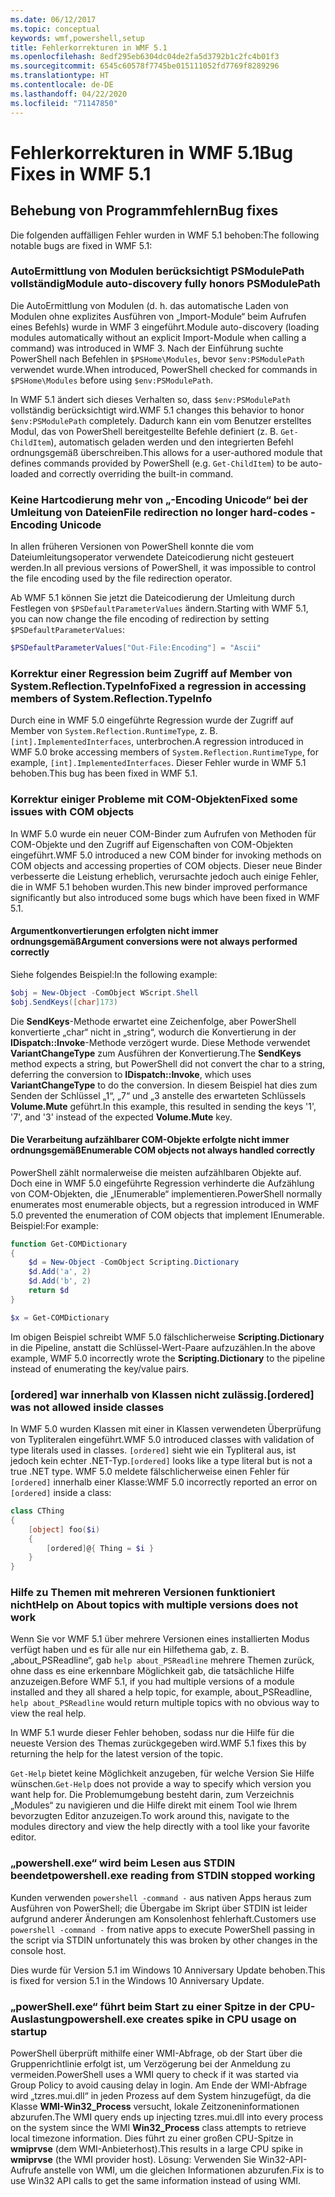 ```yaml
---
ms.date: 06/12/2017
ms.topic: conceptual
keywords: wmf,powershell,setup
title: Fehlerkorrekturen in WMF 5.1
ms.openlocfilehash: 8edf295eb6304dc04de2fa5d3792b1c2fc4b01f3
ms.sourcegitcommit: 6545c60578f7745be015111052fd7769f8289296
ms.translationtype: HT
ms.contentlocale: de-DE
ms.lasthandoff: 04/22/2020
ms.locfileid: "71147850"
---
```

# <a name="bug-fixes-in-wmf-51"></a><span data-ttu-id="da746-103">Fehlerkorrekturen in WMF 5.1</span><span class="sxs-lookup"><span data-stu-id="da746-103">Bug Fixes in WMF 5.1</span></span>

## <a name="bug-fixes"></a><span data-ttu-id="da746-104">Behebung von Programmfehlern</span><span class="sxs-lookup"><span data-stu-id="da746-104">Bug fixes</span></span>

<span data-ttu-id="da746-105">Die folgenden auffälligen Fehler wurden in WMF 5.1 behoben:</span><span class="sxs-lookup"><span data-stu-id="da746-105">The following notable bugs are fixed in WMF 5.1:</span></span>

### <a name="module-auto-discovery-fully-honors-psmodulepath"></a><span data-ttu-id="da746-106">AutoErmittlung von Modulen berücksichtigt PSModulePath vollständig</span><span class="sxs-lookup"><span data-stu-id="da746-106">Module auto-discovery fully honors PSModulePath</span></span>

<span data-ttu-id="da746-107">Die AutoErmittlung von Modulen (d. h. das automatische Laden von Modulen ohne explizites Ausführen von „Import-Module“ beim Aufrufen eines Befehls) wurde in WMF 3 eingeführt.</span><span class="sxs-lookup"><span data-stu-id="da746-107">Module auto-discovery (loading modules automatically without an explicit Import-Module when calling a command) was introduced in WMF 3.</span></span> <span data-ttu-id="da746-108">Nach der Einführung suchte PowerShell nach Befehlen in `$PSHome\Modules`, bevor `$env:PSModulePath` verwendet wurde.</span><span class="sxs-lookup"><span data-stu-id="da746-108">When introduced, PowerShell checked for commands in `$PSHome\Modules` before using `$env:PSModulePath`.</span></span>

<span data-ttu-id="da746-109">In WMF 5.1 ändert sich dieses Verhalten so, dass `$env:PSModulePath` vollständig berücksichtigt wird.</span><span class="sxs-lookup"><span data-stu-id="da746-109">WMF 5.1 changes this behavior to honor `$env:PSModulePath` completely.</span></span> <span data-ttu-id="da746-110">Dadurch kann ein vom Benutzer erstelltes Modul, das von PowerShell bereitgestellte Befehle definiert (z. B. `Get-ChildItem`), automatisch geladen werden und den integrierten Befehl ordnungsgemäß überschreiben.</span><span class="sxs-lookup"><span data-stu-id="da746-110">This allows for a user-authored module that defines commands provided by PowerShell (e.g. `Get-ChildItem`) to be auto-loaded and correctly overriding the built-in command.</span></span>

### <a name="file-redirection-no-longer-hard-codes--encoding-unicode"></a><span data-ttu-id="da746-111">Keine Hartcodierung mehr von „-Encoding Unicode“ bei der Umleitung von Dateien</span><span class="sxs-lookup"><span data-stu-id="da746-111">File redirection no longer hard-codes -Encoding Unicode</span></span>

<span data-ttu-id="da746-112">In allen früheren Versionen von PowerShell konnte die vom Dateiumleitungsoperator verwendete Dateicodierung nicht gesteuert werden.</span><span class="sxs-lookup"><span data-stu-id="da746-112">In all previous versions of PowerShell, it was impossible to control the file encoding used by the file redirection operator.</span></span>

<span data-ttu-id="da746-113">Ab WMF 5.1 können Sie jetzt die Dateicodierung der Umleitung durch Festlegen von `$PSDefaultParameterValues` ändern.</span><span class="sxs-lookup"><span data-stu-id="da746-113">Starting with WMF 5.1, you can now change the file encoding of redirection by setting `$PSDefaultParameterValues`:</span></span>

```powershell
$PSDefaultParameterValues["Out-File:Encoding"] = "Ascii"
```

### <a name="fixed-a-regression-in-accessing-members-of-systemreflectiontypeinfo"></a><span data-ttu-id="da746-114">Korrektur einer Regression beim Zugriff auf Member von System.Reflection.TypeInfo</span><span class="sxs-lookup"><span data-stu-id="da746-114">Fixed a regression in accessing members of System.Reflection.TypeInfo</span></span>

<span data-ttu-id="da746-115">Durch eine in WMF 5.0 eingeführte Regression wurde der Zugriff auf Member von `System.Reflection.RuntimeType`, z. B. `[int].ImplementedInterfaces`, unterbrochen.</span><span class="sxs-lookup"><span data-stu-id="da746-115">A regression introduced in WMF 5.0 broke accessing members of `System.Reflection.RuntimeType`, for example, `[int].ImplementedInterfaces`.</span></span> <span data-ttu-id="da746-116">Dieser Fehler wurde in WMF 5.1 behoben.</span><span class="sxs-lookup"><span data-stu-id="da746-116">This bug has been fixed in WMF 5.1.</span></span>

### <a name="fixed-some-issues-with-com-objects"></a><span data-ttu-id="da746-117">Korrektur einiger Probleme mit COM-Objekten</span><span class="sxs-lookup"><span data-stu-id="da746-117">Fixed some issues with COM objects</span></span>

<span data-ttu-id="da746-118">In WMF 5.0 wurde ein neuer COM-Binder zum Aufrufen von Methoden für COM-Objekte und den Zugriff auf Eigenschaften von COM-Objekten eingeführt.</span><span class="sxs-lookup"><span data-stu-id="da746-118">WMF 5.0 introduced a new COM binder for invoking methods on COM objects and accessing properties of COM objects.</span></span> <span data-ttu-id="da746-119">Dieser neue Binder verbesserte die Leistung erheblich, verursachte jedoch auch einige Fehler, die in WMF 5.1 behoben wurden.</span><span class="sxs-lookup"><span data-stu-id="da746-119">This new binder improved performance significantly but also introduced some bugs which have been fixed in WMF 5.1.</span></span>

#### <a name="argument-conversions-were-not-always-performed-correctly"></a><span data-ttu-id="da746-120">Argumentkonvertierungen erfolgten nicht immer ordnungsgemäß</span><span class="sxs-lookup"><span data-stu-id="da746-120">Argument conversions were not always performed correctly</span></span>

<span data-ttu-id="da746-121">Siehe folgendes Beispiel:</span><span class="sxs-lookup"><span data-stu-id="da746-121">In the following example:</span></span>

```powershell
$obj = New-Object -ComObject WScript.Shell
$obj.SendKeys([char]173)
```

<span data-ttu-id="da746-122">Die **SendKeys**-Methode erwartet eine Zeichenfolge, aber PowerShell konvertierte „char“ nicht in „string“, wodurch die Konvertierung in der **IDispatch::Invoke**-Methode verzögert wurde. Diese Methode verwendet **VariantChangeType** zum Ausführen der Konvertierung.</span><span class="sxs-lookup"><span data-stu-id="da746-122">The **SendKeys** method expects a string, but PowerShell did not convert the char to a string, deferring the conversion to **IDispatch::Invoke**, which uses **VariantChangeType** to do the conversion.</span></span> <span data-ttu-id="da746-123">In diesem Beispiel hat dies zum Senden der Schlüssel „1“, „7“ und „3 anstelle des erwarteten Schlüssels **Volume.Mute** geführt.</span><span class="sxs-lookup"><span data-stu-id="da746-123">In this example, this resulted in sending the keys '1', '7', and '3' instead of the expected **Volume.Mute** key.</span></span>

#### <a name="enumerable-com-objects-not-always-handled-correctly"></a><span data-ttu-id="da746-124">Die Verarbeitung aufzählbarer COM-Objekte erfolgte nicht immer ordnungsgemäß</span><span class="sxs-lookup"><span data-stu-id="da746-124">Enumerable COM objects not always handled correctly</span></span>

<span data-ttu-id="da746-125">PowerShell zählt normalerweise die meisten aufzählbaren Objekte auf. Doch eine in WMF 5.0 eingeführte Regression verhinderte die Aufzählung von COM-Objekten, die „IEnumerable“ implementieren.</span><span class="sxs-lookup"><span data-stu-id="da746-125">PowerShell normally enumerates most enumerable objects, but a regression introduced in WMF 5.0 prevented the enumeration of COM objects that implement IEnumerable.</span></span> <span data-ttu-id="da746-126">Beispiel:</span><span class="sxs-lookup"><span data-stu-id="da746-126">For example:</span></span>

```powershell
function Get-COMDictionary
{
    $d = New-Object -ComObject Scripting.Dictionary
    $d.Add('a', 2)
    $d.Add('b', 2)
    return $d
}

$x = Get-COMDictionary
```

<span data-ttu-id="da746-127">Im obigen Beispiel schreibt WMF 5.0 fälschlicherweise **Scripting.Dictionary** in die Pipeline, anstatt die Schlüssel-Wert-Paare aufzuzählen.</span><span class="sxs-lookup"><span data-stu-id="da746-127">In the above example, WMF 5.0 incorrectly wrote the **Scripting.Dictionary** to the pipeline instead of enumerating the key/value pairs.</span></span>

### <a name="ordered-was-not-allowed-inside-classes"></a><span data-ttu-id="da746-128">[ordered] war innerhalb von Klassen nicht zulässig.</span><span class="sxs-lookup"><span data-stu-id="da746-128">[ordered] was not allowed inside classes</span></span>

<span data-ttu-id="da746-129">In WMF 5.0 wurden Klassen mit einer in Klassen verwendeten Überprüfung von Typliteralen eingeführt.</span><span class="sxs-lookup"><span data-stu-id="da746-129">WMF 5.0 introduced classes with validation of type literals used in classes.</span></span> <span data-ttu-id="da746-130">`[ordered]` sieht wie ein Typliteral aus, ist jedoch kein echter .NET-Typ.</span><span class="sxs-lookup"><span data-stu-id="da746-130">`[ordered]` looks like a type literal but is not a true .NET type.</span></span> <span data-ttu-id="da746-131">WMF 5.0 meldete fälschlicherweise einen Fehler für `[ordered]` innerhalb einer Klasse:</span><span class="sxs-lookup"><span data-stu-id="da746-131">WMF 5.0 incorrectly reported an error on `[ordered]` inside a class:</span></span>

```powershell
class CThing
{
    [object] foo($i)
    {
        [ordered]@{ Thing = $i }
    }
}
```

### <a name="help-on-about-topics-with-multiple-versions-does-not-work"></a><span data-ttu-id="da746-132">Hilfe zu Themen mit mehreren Versionen funktioniert nicht</span><span class="sxs-lookup"><span data-stu-id="da746-132">Help on About topics with multiple versions does not work</span></span>

<span data-ttu-id="da746-133">Wenn Sie vor WMF 5.1 über mehrere Versionen eines installierten Modus verfügt haben und es für alle nur ein Hilfethema gab, z. B. „about_PSReadline“, gab `help about_PSReadline` mehrere Themen zurück, ohne dass es eine erkennbare Möglichkeit gab, die tatsächliche Hilfe anzuzeigen.</span><span class="sxs-lookup"><span data-stu-id="da746-133">Before WMF 5.1, if you had multiple versions of a module installed and they all shared a help topic, for example, about_PSReadline, `help about_PSReadline` would return multiple topics with no obvious way to view the real help.</span></span>

<span data-ttu-id="da746-134">In WMF 5.1 wurde dieser Fehler behoben, sodass nur die Hilfe für die neueste Version des Themas zurückgegeben wird.</span><span class="sxs-lookup"><span data-stu-id="da746-134">WMF 5.1 fixes this by returning the help for the latest version of the topic.</span></span>

<span data-ttu-id="da746-135">`Get-Help` bietet keine Möglichkeit anzugeben, für welche Version Sie Hilfe wünschen.</span><span class="sxs-lookup"><span data-stu-id="da746-135">`Get-Help` does not provide a way to specify which version you want help for.</span></span> <span data-ttu-id="da746-136">Die Problemumgebung besteht darin, zum Verzeichnis „Modules“ zu navigieren und die Hilfe direkt mit einem Tool wie Ihrem bevorzugten Editor anzuzeigen.</span><span class="sxs-lookup"><span data-stu-id="da746-136">To work around this, navigate to the modules directory and view the help directly with a tool like your favorite editor.</span></span>

### <a name="powershellexe-reading-from-stdin-stopped-working"></a><span data-ttu-id="da746-137">„powershell.exe“ wird beim Lesen aus STDIN beendet</span><span class="sxs-lookup"><span data-stu-id="da746-137">powershell.exe reading from STDIN stopped working</span></span>

<span data-ttu-id="da746-138">Kunden verwenden `powershell -command -` aus nativen Apps heraus zum Ausführen von PowerShell; die Übergabe im Skript über STDIN ist leider aufgrund anderer Änderungen am Konsolenhost fehlerhaft.</span><span class="sxs-lookup"><span data-stu-id="da746-138">Customers use `powershell -command -` from native apps to execute PowerShell passing in the script via STDIN unfortunately this was broken by other changes in the console host.</span></span>

<span data-ttu-id="da746-139">Dies wurde für Version 5.1 im Windows 10 Anniversary Update behoben.</span><span class="sxs-lookup"><span data-stu-id="da746-139">This is fixed for version 5.1 in the Windows 10 Anniversary Update.</span></span>

### <a name="powershellexe-creates-spike-in-cpu-usage-on-startup"></a><span data-ttu-id="da746-140">„powerShell.exe“ führt beim Start zu einer Spitze in der CPU-Auslastung</span><span class="sxs-lookup"><span data-stu-id="da746-140">powershell.exe creates spike in CPU usage on startup</span></span>

<span data-ttu-id="da746-141">PowerShell überprüft mithilfe einer WMI-Abfrage, ob der Start über die Gruppenrichtlinie erfolgt ist, um Verzögerung bei der Anmeldung zu vermeiden.</span><span class="sxs-lookup"><span data-stu-id="da746-141">PowerShell uses a WMI query to check if it was started via Group Policy to avoid causing delay in login.</span></span> <span data-ttu-id="da746-142">Am Ende der WMI-Abfrage wird „tzres.mui.dll“ in jeden Prozess auf dem System hinzugefügt, da die Klasse **WMI-Win32_Process** versucht, lokale Zeitzoneninformationen abzurufen.</span><span class="sxs-lookup"><span data-stu-id="da746-142">The WMI query ends up injecting tzres.mui.dll into every process on the system since the WMI **Win32_Process** class attempts to retrieve local timezone information.</span></span> <span data-ttu-id="da746-143">Dies führt zu einer großen CPU-Spitze in **wmiprvse** (dem WMI-Anbieterhost).</span><span class="sxs-lookup"><span data-stu-id="da746-143">This results in a large CPU spike in **wmiprvse** (the WMI provider host).</span></span> <span data-ttu-id="da746-144">Lösung: Verwenden Sie Win32-API-Aufrufe anstelle von WMI, um die gleichen Informationen abzurufen.</span><span class="sxs-lookup"><span data-stu-id="da746-144">Fix is to use Win32 API calls to get the same information instead of using WMI.</span></span>
